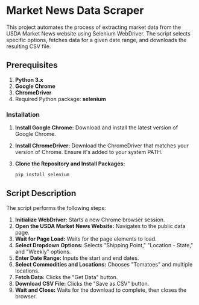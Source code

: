 # Market News Data Scraper

This project automates the process of extracting market data from the USDA Market News website using Selenium WebDriver. The script selects specific options, fetches data for a given date range, and downloads the resulting CSV file.

## Prerequisites

1. **Python 3.x**
2. **Google Chrome**
3. **ChromeDriver**
4. Required Python package: **selenium**

### Installation

1. **Install Google Chrome:**
   Download and install the latest version of Google Chrome.

2. **Install ChromeDriver:**
   Download the ChromeDriver that matches your version of Chrome. Ensure it's added to your system PATH.

3. **Clone the Repository and Install Packages:**
   ```bash
   pip install selenium

## Script Description

The script performs the following steps:

1. **Initialize WebDriver:** Starts a new Chrome browser session.
2. **Open the USDA Market News Website:** Navigates to the public data page.
3. **Wait for Page Load:** Waits for the page elements to load.
4. **Select Dropdown Options:** Selects "Shipping Point," "Location - State," and "Weekly" options.
5. **Enter Date Range:** Inputs the start and end dates.
6. **Select Commodities and Locations:** Chooses "Tomatoes" and multiple locations.
7. **Fetch Data:** Clicks the "Get Data" button.
8. **Download CSV File:** Clicks the "Save as CSV" button.
9. **Wait and Close:** Waits for the download to complete, then closes the browser.
